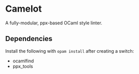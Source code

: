 # Camelot
A fully-modular, ppx-based OCaml style linter.

## Dependencies 
Install the following with `opam install` after creating a switch:
- ocamlfind
- ppx_tools
